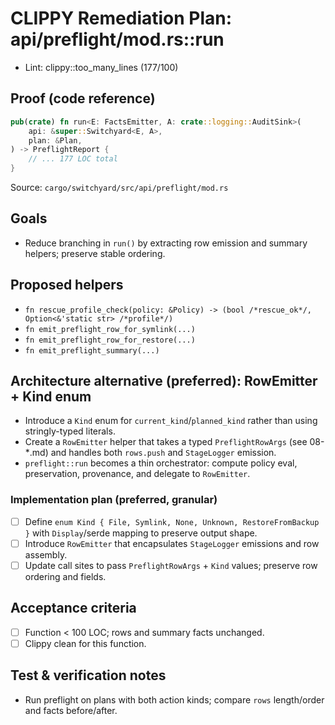 # CLIPPY Remediation Plan: api/preflight/mod.rs::run

- Lint: clippy::too_many_lines (177/100)

## Proof (code reference)

```rust
pub(crate) fn run<E: FactsEmitter, A: crate::logging::AuditSink>(
    api: &super::Switchyard<E, A>,
    plan: &Plan,
) -> PreflightReport {
    // ... 177 LOC total
}
```

Source: `cargo/switchyard/src/api/preflight/mod.rs`

## Goals

- Reduce branching in `run()` by extracting row emission and summary helpers; preserve stable ordering.

## Proposed helpers

- `fn rescue_profile_check(policy: &Policy) -> (bool /*rescue_ok*/, Option<&'static str> /*profile*/)`
- `fn emit_preflight_row_for_symlink(...)`
- `fn emit_preflight_row_for_restore(...)`
- `fn emit_preflight_summary(...)`

## Architecture alternative (preferred): RowEmitter + Kind enum

- Introduce a `Kind` enum for `current_kind`/`planned_kind` rather than using stringly-typed literals.
- Create a `RowEmitter` helper that takes a typed `PreflightRowArgs` (see 08-*.md) and handles both `rows.push` and `StageLogger` emission.
- `preflight::run` becomes a thin orchestrator: compute policy eval, preservation, provenance, and delegate to `RowEmitter`.

### Implementation plan (preferred, granular)

- [ ] Define `enum Kind { File, Symlink, None, Unknown, RestoreFromBackup }` with `Display`/serde mapping to preserve output shape.
- [ ] Introduce `RowEmitter` that encapsulates `StageLogger` emissions and row assembly.
- [ ] Update call sites to pass `PreflightRowArgs` + `Kind` values; preserve row ordering and fields.

## Acceptance criteria

- [ ] Function < 100 LOC; rows and summary facts unchanged.
- [ ] Clippy clean for this function.

## Test & verification notes

- Run preflight on plans with both action kinds; compare `rows` length/order and facts before/after.
